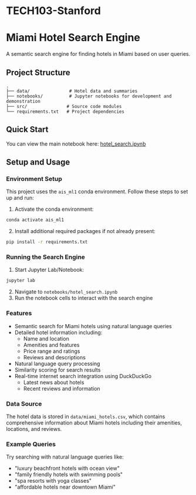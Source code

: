 # TECH103-Stanford

# Miami Hotel Search Engine

A semantic search engine for finding hotels in Miami based on user queries.

## Project Structure
```
.
├── data/               # Hotel data and summaries
├── notebooks/          # Jupyter notebooks for development and demonstration
├── src/               # Source code modules
└── requirements.txt   # Project dependencies
```

## Quick Start

You can view the main notebook here: [hotel_search.ipynb](notebooks/hotel_search.ipynb)

## Setup and Usage

### Environment Setup

This project uses the `ais_ml1` conda environment. Follow these steps to set up and run:

1. Activate the conda environment:
```bash
conda activate ais_ml1
```

2. Install additional required packages if not already present:
```bash
pip install -r requirements.txt
```

### Running the Search Engine

1. Start Jupyter Lab/Notebook:
```bash
jupyter lab
```

2. Navigate to `notebooks/hotel_search.ipynb`
3. Run the notebook cells to interact with the search engine

### Features

- Semantic search for Miami hotels using natural language queries
- Detailed hotel information including:
  - Name and location
  - Amenities and features
  - Price range and ratings
  - Reviews and descriptions
- Natural language query processing
- Similarity scoring for search results
- Real-time internet search integration using DuckDuckGo
  - Latest news about hotels
  - Recent reviews and information

### Data Source

The hotel data is stored in `data/miami_hotels.csv`, which contains comprehensive information about Miami hotels including their amenities, locations, and reviews.

### Example Queries

Try searching with natural language queries like:
- "luxury beachfront hotels with ocean view"
- "family friendly hotels with swimming pools"
- "spa resorts with yoga classes"
- "affordable hotels near downtown Miami"
